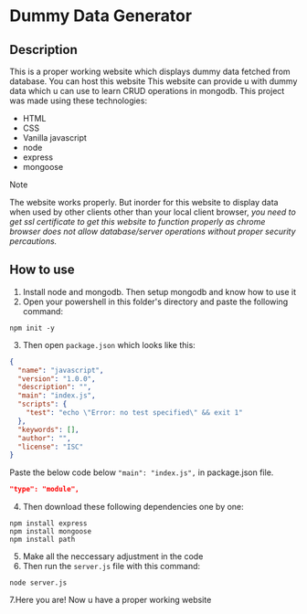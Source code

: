 # Dummy Data Generator

## Description
This is a proper working website which displays dummy data fetched from database. You can host this website This website can provide u with dummy data which u can use to learn CRUD operations in mongodb. This project was made using these technologies:
* HTML
* CSS
* Vanilla javascript
* node
* express
* mongoose

> [!NOTE]  
> The website works properly. But inorder for this website to display data when used by other clients other than your local client browser, _*you need to get ssl certificate to get this website to function properly as chrome browser does not allow database/server operations without proper security percautions.*_

## How to use
1. Install node and mongodb. Then setup mongodb and know how to use it
2. Open your powershell in this folder's directory and paste the following command:
```
npm init -y
```
3. Then open `package.json` which looks like this:
```json
{
  "name": "javascript",
  "version": "1.0.0",
  "description": "",
  "main": "index.js",
  "scripts": {
    "test": "echo \"Error: no test specified\" && exit 1"
  },
  "keywords": [],
  "author": "",
  "license": "ISC"
}
```
Paste the below code below `"main": "index.js",` in package.json file.
```json
"type": "module",
```
4. Then download these following dependencies one by one:
```
npm install express
npm install mongoose
npm install path
```
5. Make all the neccessary adjustment in the code
6. Then run the `server.js` file with this command:
```
node server.js
```
7.Here you are! Now u have a proper working website
